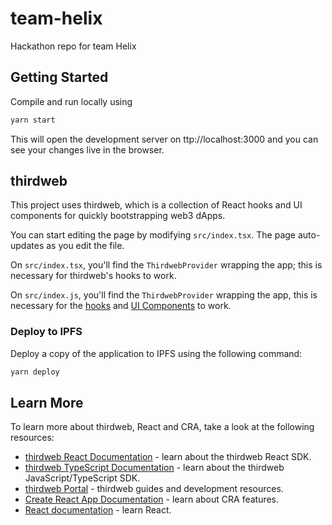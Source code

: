 # team-helix

Hackathon repo for team Helix

## Getting Started

Compile and run locally using

```bash
yarn start
```

This will open the development server on ttp://localhost:3000 and you can see your changes live in the browser.

## thirdweb

This project uses thirdweb, which is a collection of React hooks and UI components for quickly bootstrapping web3 dApps. 

You can start editing the page by modifying `src/index.tsx`. The page auto-updates as you edit the file.

On `src/index.tsx`, you'll find the `ThirdwebProvider` wrapping the app; this is necessary for thirdweb's hooks to work.

On `src/index.js`, you'll find the `ThirdwebProvider` wrapping the app, this is necessary for the [hooks](https://portal.thirdweb.com/react) and
[UI Components](https://portal.thirdweb.com/ui-components) to work.

### Deploy to IPFS

Deploy a copy of the application to IPFS using the following command:

```bash
yarn deploy
```

## Learn More

To learn more about thirdweb, React and CRA, take a look at the following resources:

- [thirdweb React Documentation](https://docs.thirdweb.com/react) - learn about the thirdweb React SDK.
- [thirdweb TypeScript Documentation](https://docs.thirdweb.com/react) - learn about the thirdweb JavaScript/TypeScript SDK.
- [thirdweb Portal](https://docs.thirdweb.com/react) - thirdweb guides and development resources.
- [Create React App Documentation](https://facebook.github.io/create-react-app/docs/getting-started) - learn about CRA features.
- [React documentation](https://reactjs.org/) - learn React.
